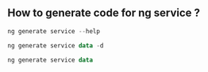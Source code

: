 

## How to generate code for ng service ? 

```powershell 
ng generate service --help

ng generate service data -d

ng generate service data 
```